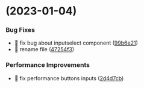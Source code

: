 # (2023-01-04)

### Bug Fixes

-   :art: fix bug about inputselect component ([99b6e21](https://github.com/mataqque/scalable-project/commit/99b6e21d896b8b4a53be4ebfb2ec4711012e3c69))
-   :truck: rename file ([47254f3](https://github.com/mataqque/scalable-project/commit/47254f3831975173fd816877ea265a7969bb1114))

### Performance Improvements

-   :art: fix performance buttons inputs ([2d4d7cb](https://github.com/mataqque/scalable-project/commit/2d4d7cb3d6d5f66b8066d0851ce0e0cb3c50b4f2))
